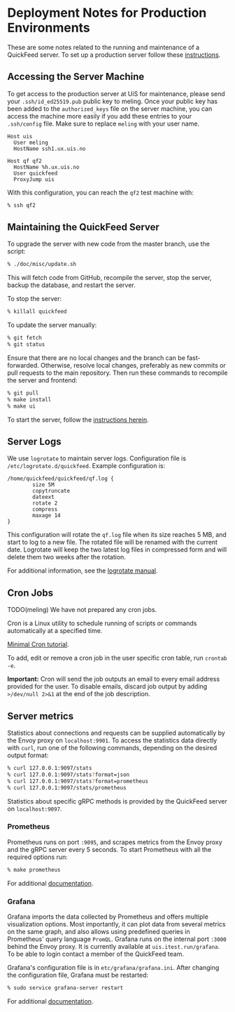 # Deployment Notes for Production Environments

These are some notes related to the running and maintenance of a QuickFeed server.
To set up a production server follow these [instructions](./deploy.md).

## Accessing the Server Machine

To get access to the production server at UiS for maintenance, please send your `.ssh/id_ed25519.pub` public key to meling.
Once your public key has been added to the `authorized_keys` file on the server machine, you can access the machine more easily if you add these entries to your `.ssh/config` file.
Make sure to replace `meling` with your user name.

```text
Host uis
  User meling
  HostName ssh1.ux.uis.no

Host qf qf2
  HostName %h.ux.uis.no
  User quickfeed
  ProxyJump uis
```

With this configuration, you can reach the `qf2` test machine with:

```sh
% ssh qf2
```

## Maintaining the QuickFeed Server

To upgrade the server with new code from the master branch, use the script:

```sh
% ./doc/misc/update.sh
```

This will fetch code from GitHub, recompile the server, stop the server, backup the database, and restart the server.

To stop the server:

```sh
% killall quickfeed
```

To update the server manually:

```sh
% git fetch
% git status
```

Ensure that there are no local changes and the branch can be fast-forwarded.
Otherwise, resolve local changes, preferably as new commits or pull requests to the main repository.
Then run these commands to recompile the server and frontend:

```sh
% git pull
% make install
% make ui
```

To start the server, follow the [instructions herein](./deploy.md).

## Server Logs

We use `logrotate` to maintain server logs.
Configuration file is `/etc/logrotate.d/quickfeed`.
Example configuration is:

```text
/home/quickfeed/quickfeed/qf.log {
        size 5M
        copytruncate
        dateext
        rotate 2
        compress
        maxage 14
}
```

This configuration will rotate the `qf.log` file when its size reaches 5 MB, and start to log to a new file.
The rotated file will be renamed with the current date.
Logrotate will keep the two latest log files in compressed form and will delete them two weeks after the rotation.

For additional information, see the [logrotate manual](https://www.digitalocean.com/community/tutorials/how-to-manage-logfiles-with-logrotate-on-ubuntu-16-04).

## Cron Jobs

TODO(meling) We have not prepared any cron jobs.

Cron is a Linux utility to schedule running of scripts or commands automatically at a specified time.

[Minimal Cron tutorial](https://www.ostechnix.com/a-beginners-guide-to-cron-jobs/).

To add, edit or remove a cron job in the user specific cron table, run `crontab -e`.

**Important:** Cron will send the job outputs an email to every email address provided for the user.
To disable emails, discard job output by adding `>/dev/null 2>&1` at the end of the job description.

## Server metrics

Statistics about connections and requests can be supplied automatically by the Envoy proxy on `localhost:9901`.
To access the statistics data directly with `curl`, run one of the following commands, depending on the desired output format:

```sh
% curl 127.0.0.1:9097/stats
% curl 127.0.0.1:9097/stats?format=json
% curl 127.0.0.1:9097/stats?format=prometheus
% curl 127.0.0.1:9097/stats/prometheus
```

Statistics about specific gRPC methods is provided by the QuickFeed server on `localhost:9097`.

### Prometheus

Prometheus runs on port `:9095`, and scrapes metrics from the Envoy proxy and the gRPC server every 5 seconds.
To start Prometheus with all the required options run:

```sh
% make prometheus
```

For additional [documentation](https://prometheus.io/docs/introduction/overview/).

### Grafana

Grafana imports the data collected by Prometheus and offers multiple visualization options.
Most importantly, it can plot data from several metrics on the same graph, and also allows using predefined queries in Prometheus' query language `PromQL`.
Grafana runs on the internal port `:3000` behind the Envoy proxy.
It is currently available at `uis.itest.run/grafana`.
To be able to login contact a member of the QuickFeed team.

Grafana's configuration file is in `etc/grafana/grafana.ini`.
After changing the configuration file, Grafana must be restarted:

```sh
% sudo service grafana-server restart
```

For additional [documentation](https://grafana.com/docs/grafana/latest/).
